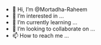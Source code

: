 - 👋 Hi, I’m @Mortadha-Raheem
- 👀 I’m interested in ...
- 🌱 I’m currently learning ...
- 💞️ I’m looking to collaborate on ...
- 📫 How to reach me ...

<!---
Mortadha-Raheem/Mortadha-Raheem is a ✨ special ✨ repository because its `README.md` (this file) appears on your GitHub profile.
You can click the Preview link to take a look at your changes.
--->
